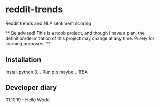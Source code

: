 # reddit-trends
Reddit trends and NLP sentiment scoring

** Be advised! This is a noob project, and though I have a plan, the definition/delimitation of this project may change at any time. Purely for learning purposes. **

## Installation
Install python 3...
Run pip maybe...
TBA

## Developer diary
01.10.19 - Hello World

